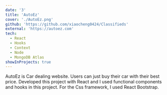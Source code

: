 ```yaml
---
date: '3'
title: 'AutoEz'
cover: './AutoEz.png'
github: 'https://github.com/xiaocheng0424/Classifieds'
external: 'https://autoez.com'
tech:
  - React
  - Hooks
  - Context
  - Node
  - MongoDB Atlas
showInProjects: true
---
```


AutoEz is Car dealing website. Users can just buy their car with their best price. Developed this project with React and I used functional components and hooks in this project.
For the Css framework, I used React Bootstrap.